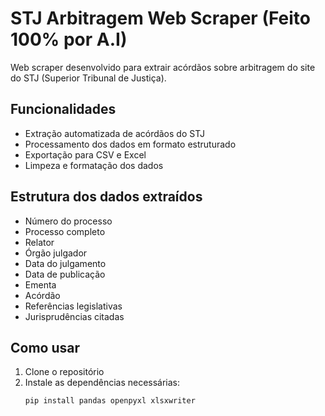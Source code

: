 # STJ Arbitragem Web Scraper (Feito 100% por A.I)

Web scraper desenvolvido para extrair acórdãos sobre arbitragem do site do STJ (Superior Tribunal de Justiça).

## Funcionalidades

- Extração automatizada de acórdãos do STJ
- Processamento dos dados em formato estruturado
- Exportação para CSV e Excel
- Limpeza e formatação dos dados

## Estrutura dos dados extraídos

- Número do processo
- Processo completo
- Relator
- Órgão julgador
- Data do julgamento
- Data de publicação
- Ementa
- Acórdão
- Referências legislativas
- Jurisprudências citadas

## Como usar

1. Clone o repositório
2. Instale as dependências necessárias:
   ```python
   pip install pandas openpyxl xlsxwriter
